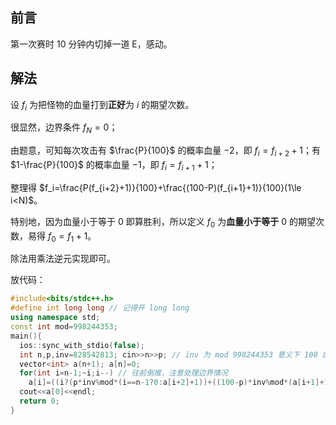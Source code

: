 ## 前言

第一次赛时 $10$ 分钟内切掉一道 E，感动。

## 解法

设 $f_i$ 为把怪物的血量打到**正好**为 $i$ 的期望次数。

很显然，边界条件 $f_N=0$；

由题意，可知每次攻击有 $\frac{P}{100}$ 的概率血量 $-2$，即 $f_i=f_{i+2}+1$；有 $1-\frac{P}{100}$ 的概率血量 $-1$，即 $f_i=f_{i+1}+1$；

整理得 $f_i=\frac{P(f_{i+2}+1)}{100}+\frac{(100-P)(f_{i+1}+1)}{100}(1\le i<N)$。

特别地，因为血量小于等于 $0$ 即算胜利，所以定义 $f_0$ 为**血量小于等于** $0$ 的期望次数，易得 $f_0=f_1+1$。

除法用乘法逆元实现即可。

放代码：

```cpp
#include<bits/stdc++.h>
#define int long long // 记得开 long long
using namespace std;
const int mod=998244353;
main(){
  ios::sync_with_stdio(false);
  int n,p,inv=828542813; cin>>n>>p; // inv 为 mod 998244353 意义下 100 的逆元
  vector<int> a(n+1); a[n]=0;
  for(int i=n-1;~i;i--) // 往前倒推，注意处理边界情况
    a[i]=((i?(p*inv%mod*(i==n-1?0:a[i+2]+1))+((100-p)*inv%mod*(a[i+1]+1)):a[1]+1)%mod);
  cout<<a[0]<<endl;
  return 0;
}